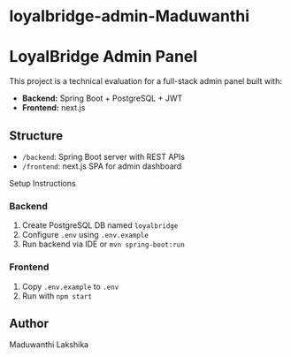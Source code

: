 # loyalbridge-admin-Maduwanthi
# LoyalBridge Admin Panel

This project is a technical evaluation for a full-stack admin panel built with:

- **Backend:** Spring Boot + PostgreSQL + JWT
- **Frontend:** next.js

## Structure
- `/backend`: Spring Boot server with REST APIs
- `/frontend`: next.js SPA for admin dashboard

 Setup Instructions

### Backend
1. Create PostgreSQL DB named `loyalbridge`
2. Configure `.env` using `.env.example`
3. Run backend via IDE or `mvn spring-boot:run`

### Frontend
1. Copy `.env.example` to `.env`
2. Run with `npm start`

## Author
Maduwanthi Lakshika
